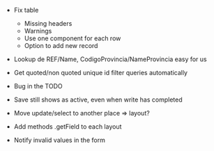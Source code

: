 - Fix table 
  + Missing headers
  + Warnings
  + Use one component for each row
  - Option to add new record
- Lookup de REF/Name, CodigoProvincia/NameProvincia easy for us
- Get quoted/non quoted unique id filter queries automatically
- Bug in the TODO
- Save still shows as active, even when write has completed
- Move update/select to another place => layout?

- Add methods .getField to each layout
- Notify invalid values in the form
